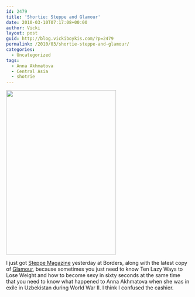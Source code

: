 ```yaml
---
id: 2479
title: 'Shortie: Steppe and Glamour'
date: 2010-03-10T07:17:08+00:00
author: Vicki
layout: post
guid: http://blog.vickiboykis.com/?p=2479
permalink: /2010/03/shortie-steppe-and-glamour/
categories:
  - Uncategorized
tags:
  - Anna Akhmatova
  - Central Asia
  - shotrie
---
```

[<img class="aligncenter size-full wp-image-2481" title="ahmatova_2" src="http://blog.vickiboykis.com/wp-content/uploads/2010/03/ahmatova_2.jpg" alt="" width="300" height="450" />](http://blog.vickiboykis.com/wp-content/uploads/2010/03/ahmatova_2.jpg)

I just got [Steppe Magazine](http://www.steppemagazine.com/steppe_issue_7.htm) yesterday at Borders, along with the latest copy of [Glamour](http://www.glamour.com/), because sometimes you just need to know Ten Lazy Ways to Lose Weight and how to become sexy in sixty seconds at the same time that you need to know what happened to Anna Akhmatova when she was in exile in Uzbekistan during World War II. I think I confused the cashier.